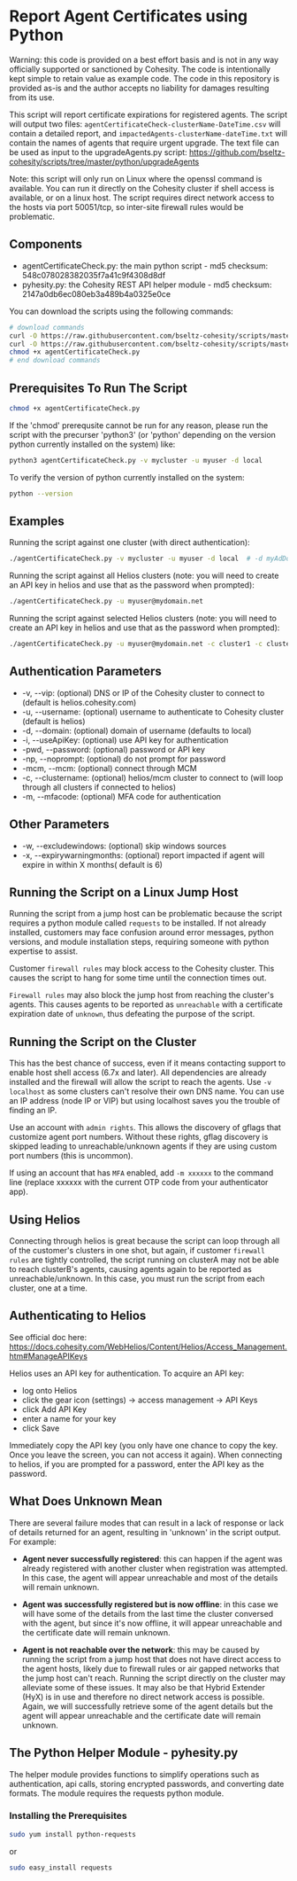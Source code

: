 # Report Agent Certificates using Python

Warning: this code is provided on a best effort basis and is not in any way officially supported or sanctioned by Cohesity. The code is intentionally kept simple to retain value as example code. The code in this repository is provided as-is and the author accepts no liability for damages resulting from its use.

This script will report certificate expirations for registered agents. The script will output two files: `agentCertificateCheck-clusterName-DateTime.csv` will contain a detailed report, and `impactedAgents-clusterName-dateTime.txt` will contain the names of agents that require urgent upgrade. The text file can be used as input to the upgradeAgents.py script: <https://github.com/bseltz-cohesity/scripts/tree/master/python/upgradeAgents>

Note: this script will only run on Linux where the openssl command is available. You can run it directly on the Cohesity cluster if shell access is available, or on a linux host. The script requires direct network access to the hosts via port 50051/tcp, so inter-site firewall rules would be problematic.

## Components

* agentCertificateCheck.py: the main python script - md5 checksum: 548c078028382035f7a41c9f4308d8df
* pyhesity.py: the Cohesity REST API helper module - md5 checksum: 2147a0db6ec080eb3a489b4a0325e0ce

You can download the scripts using the following commands:

```bash
# download commands
curl -O https://raw.githubusercontent.com/bseltz-cohesity/scripts/master/python/agentCertificateCheck/agentCertificateCheck.py
curl -O https://raw.githubusercontent.com/bseltz-cohesity/scripts/master/python/pyhesity.py
chmod +x agentCertificateCheck.py
# end download commands
```

## Prerequisites To Run The Script

```bash
chmod +x agentCertificateCheck.py
```

If the 'chmod' prerequsite cannot be run for any reason, please run the script with the precurser 'python3' (or 'python' depending on the version python currently installed on the system) like:

```bash
python3 agentCertificateCheck.py -v mycluster -u myuser -d local
```

To verify the version of python currently installed on the system:

```bash
python --version
```

## Examples

Running the script against one cluster (with direct authentication):

```bash
./agentCertificateCheck.py -v mycluster -u myuser -d local  # -d myAdDomain.net (for active directory)
```

Running the script against all Helios clusters (note: you will need to create an API key in helios and use that as the password when prompted):

```bash
./agentCertificateCheck.py -u myuser@mydomain.net
```

Running the script against selected Helios clusters (note: you will need to create an API key in helios and use that as the password when prompted):

```bash
./agentCertificateCheck.py -u myuser@mydomain.net -c cluster1 -c cluster2
```

## Authentication Parameters

* -v, --vip: (optional) DNS or IP of the Cohesity cluster to connect to (default is helios.cohesity.com)
* -u, --username: (optional) username to authenticate to Cohesity cluster (default is helios)
* -d, --domain: (optional) domain of username (defaults to local)
* -i, --useApiKey: (optional) use API key for authentication
* -pwd, --password: (optional) password or API key
* -np, --noprompt: (optional) do not prompt for password
* -mcm, --mcm: (optional) connect through MCM
* -c, --clustername: (optional) helios/mcm cluster to connect to (will loop through all clusters if connected to helios)
* -m, --mfacode: (optional) MFA code for authentication

## Other Parameters

* -w, --excludewindows: (optional) skip windows sources
* -x, --expirywarningmonths: (optional) report impacted if agent will expire in within X months( default is 6)

## Running the Script on a Linux Jump Host

Running the script from a jump host can be problematic because the script requires a python module called `requests` to be installed. If not already installed, customers may face confusion around error messages, python versions, and module installation steps, requiring someone with python expertise to assist.

Customer `firewall rules` may block access to the Cohesity cluster. This causes the script to hang for some time until the connection times out.

`Firewall rules` may also block the jump host from reaching the cluster's agents. This causes agents to be reported as `unreachable` with a certificate expiration date of `unknown`, thus defeating the purpose of the script.

## Running the Script on the Cluster

This has the best chance of success, even if it means contacting support to enable host shell access (6.7x and later). All dependencies are already installed and the firewall will allow the script to reach the agents. Use `-v localhost` as some clusters can't resolve their own DNS name. You can use an IP address (node IP or VIP) but using localhost saves you the trouble of finding an IP.

Use an account with `admin rights`. This allows the discovery of gflags that customize agent port numbers. Without these rights, gflag discovery is skipped leading to unreachable/unknown agents if they are using custom port numbers (this is uncommon).

If using an account that has `MFA` enabled, add `-m xxxxxx` to the command line (replace xxxxxx with the current OTP code from your authenticator app).

## Using Helios

Connecting through helios is great because the script can loop through all of the customer's clusters in one shot, but again, if customer `firewall rules` are tightly controlled, the script running on clusterA may not be able to reach clusterB's agents, causing agents again to be reported as unreachable/unknown. In this case, you must run the script from each cluster, one at a time.

## Authenticating to Helios

See official doc here: <https://docs.cohesity.com/WebHelios/Content/Helios/Access_Management.htm#ManageAPIKeys>

Helios uses an API key for authentication. To acquire an API key:

* log onto Helios
* click the gear icon (settings) -> access management -> API Keys
* click Add API Key
* enter a name for your key
* click Save

Immediately copy the API key (you only have one chance to copy the key. Once you leave the screen, you can not access it again). When connecting to helios, if you are prompted for a password, enter the API key as the password.

## What Does Unknown Mean

There are several failure modes that can result in a lack of response or lack of details returned for an agent, resulting in 'unknown' in the script output. For example:

* **Agent never successfully registered**: this can happen if the agent was already registered with another cluster when registration was attempted. In this case, the agent will appear unreachable and most of the details will remain unknown.

* **Agent was successfully registered but is now offline**: in this case we will have some of the details from the last time the cluster conversed with the agent, but since it's now offline, it will appear unreachable and the certificate date will remain unknown.

* **Agent is not reachable over the network**: this may be caused by running the script from a jump host that does not have direct access to the agent hosts, likely due to firewall rules or air gapped networks that the jump host can't reach. Running the script directly on the cluster may alleviate some of these issues. It may also be that Hybrid Extender (HyX) is in use and therefore no direct network access is possible. Again, we will successfully retrieve some of the agent details but the agent will appear unreachable and the certificate date will remain unknown.

## The Python Helper Module - pyhesity.py

The helper module provides functions to simplify operations such as authentication, api calls, storing encrypted passwords, and converting date formats. The module requires the requests python module.

### Installing the Prerequisites

```bash
sudo yum install python-requests
```

or

```bash
sudo easy_install requests
```
